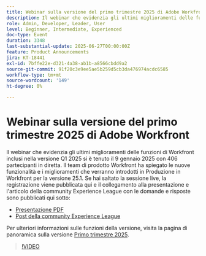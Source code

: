 ```yaml
---
title: Webinar sulla versione del primo trimestre 2025 di Adobe Workfront
description: Il webinar che evidenzia gli ultimi miglioramenti delle funzioni di Workfront inclusi nella versione Q1 2025 si è tenuto il 9 gennaio 2025 con 406 partecipanti in diretta. Il team di prodotto Workfront ha spiegato le nuove funzionalità e i miglioramenti che verranno introdotti in Produzione in Workfront per la versione 25.1.
role: Admin, Developer, Leader, User
level: Beginner, Intermediate, Experienced
doc-type: Event
duration: 3348
last-substantial-update: 2025-06-27T00:00:00Z
feature: Product Announcements
jira: KT-18441
exl-id: 7bffe22e-d321-4a38-ab1b-a8566cbdd9a2
source-git-commit: 91f20c3e9ee5ae5b259d5cb3da476974acdc6585
workflow-type: tm+mt
source-wordcount: '149'
ht-degree: 0%

---
```


# Webinar sulla versione del primo trimestre 2025 di Adobe Workfront

Il webinar che evidenzia gli ultimi miglioramenti delle funzioni di Workfront inclusi nella versione Q1 2025 si è tenuto il 9 gennaio 2025 con 406 partecipanti in diretta. Il team di prodotto Workfront ha spiegato le nuove funzionalità e i miglioramenti che verranno introdotti in Produzione in Workfront per la versione 25.1. Se hai saltato la sessione live, la registrazione viene pubblicata qui e il collegamento alla presentazione e l&#39;articolo della community Experience League con le domande e risposte sono pubblicati qui sotto:

* [Presentazione PDF](https://cdn.experience.workfront.com/Training/Guides/Customer+Success+at+Scale/010925+-+25.1+First+Quarter+2025+Release+Webinar.pdf)
* [Post della community Experience League](https://experienceleaguecommunities.adobe.com/t5/workfront-discussions/event-follow-up-adobe-workfront-first-quarter-2025-release/td-p/729761)

Per ulteriori informazioni sulle funzioni della versione, visita la pagina di panoramica sulla versione [Primo trimestre 2025](https://experienceleague.adobe.com/en/docs/workfront/using/product-announcements/product-releases/release-25-q1/25-q1-release-overview#report-and-dashboard-enhancements).

>[!VIDEO](https://video.tv.adobe.com/v/3464380/?learn=on&enablevpops)

